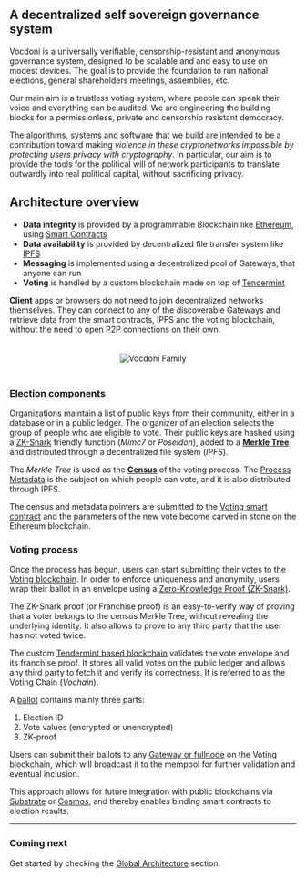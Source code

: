 ## A decentralized self sovereign governance system

Vocdoni is a universally verifiable, censorship-resistant and anonymous governance system, designed to be scalable and and easy to use on modest devices. The goal is to provide the foundation to run national elections, general shareholders meetings, assemblies, etc.

Our main aim is a trustless voting system, where people can speak their voice and everything can be audited. We are engineering the building blocks for a permissionless, private and censorship resistant democracy. 

The algorithms, systems and software that we build are intended to be a contribution toward making _violence in these cryptonetworks impossible by protecting users privacy with cryptography_. In particular, our aim is to provide the tools for the political will of network participants to translate outwardly into real political capital, without sacrificing privacy.

## Architecture overview

- **Data integrity** is provided by a programmable Blockchain like [Ethereum](https://ethereum.org/en/), using [Smart Contracts](https://ethereum.org/en/learn/#smart-contracts)
- **Data availability** is provided by decentralized file transfer system like [IPFS](https://ipfs.io/)
- **Messaging** is implemented using a decentralized pool of Gateways, that anyone can run
- **Voting** is handled by a custom blockchain made on top of [Tendermint](https://tendermint.com/)

**Client** apps or browsers do not need to join decentralized networks themselves. They can connect to any of the discoverable Gateways and retrieve data from the smart contracts, IPFS and the voting blockchain, without the need to open P2P connections on their own.

<!-- ![Main architecture](./architecture-main.svg "Main architecture") -->
<div style="padding: 20px; text-align: center;">
        <img src="https://raw.githubusercontent.com/vocdoni/design/main/docs/vocdoni-family.png" alt="Vocdoni Family"/>
</div>

### Election components
Organizations maintain a list of public keys from their community, either in a database or in a public ledger. 
The organizer of an election selects the group of people who are eligible to vote. Their public keys are hashed using a [ZK-Snark](https://z.cash/technology/zksnarks/) friendly function (_Mimc7_ or _Poseidon_), added to a **[Merkle Tree](https://en.wikipedia.org/wiki/Merkle_tree)** and distributed through a decentralized file system (_IPFS_).

The _Merkle Tree_ is used as the **[Census](/architecture/census-overview)** of the voting process. The [Process Metadata](/architecture/components/processes?id=process-metadata-json) is the subject on which people can vote, and it is also distributed through IPFS. 

The census and metadata pointers are submitted to the [Voting smart contract](/architecture/components/processes?id=smart-contract) and the parameters of the new vote become carved in stone on the Ethereum blockchain.

### Voting process
Once the process has begun, users can start submitting their votes to the [Voting blockchain](/architecture/components/vochain). In order to enforce uniqueness and anonymity, users wrap their ballot in an envelope using a [Zero-Knowledge Proof (ZK-Snark)](/architecture/protocol/franchise-proof).

The ZK-Snark proof (or Franchise proof) is an easy-to-verify way of proving that a voter belongs to the census Merkle Tree, without revealing the underlying identity. It also allows to prove to any third party that the user has not voted twice.

The custom [Tendermint based blockchain](/architecture/components/vochain) validates the vote envelope and its franchise proof. It stores all valid votes on the public ledger and allows any third party to fetch it and verify its correctness. It is referred to as the Voting Chain (_Vochain_).

A [ballot](/architecture/components/processes?id=vote-envelope) contains mainly three parts:

1. Election ID
2. Vote values (encrypted or unencrypted)
3. ZK-proof

Users can submit their ballots to any [Gateway or fullnode](/architecture/components/gateway) on the Voting blockchain, which will broadcast it to the mempool for further validation and eventual inclusion.

This approach allows for future integration with public blockchains via [Substrate](https://substrate.dev/) or [Cosmos](https://cosmos.network/), and thereby enables binding smart contracts to election results. 


---

### Coming next

Get started by checking the [Global Architecture](/architecture/general) section.
